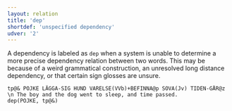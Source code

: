 ```yaml
---
layout: relation
title: 'dep'
shortdef: 'unspecified dependency'
udver: '2'
---
```


A dependency is labeled as `dep` when a system is unable to
determine a more precise dependency relation between two words. This
may be because of a weird grammatical construction, an unresolved long distance 
dependency, or that certain sign glosses are unsure.

~~~ sdparse
tp@& POJKE LÄGGA-SIG HUND VARELSE(VVb)+BEFINNA@p SOVA(Jv) TIDEN-GÅR@z \n The boy and the dog went to sleep, and time passed.
dep(POJKE, tp@&)
~~~
<!-- Interlanguage links updated Ne 5. května 2024, 18:21:04 CEST -->
